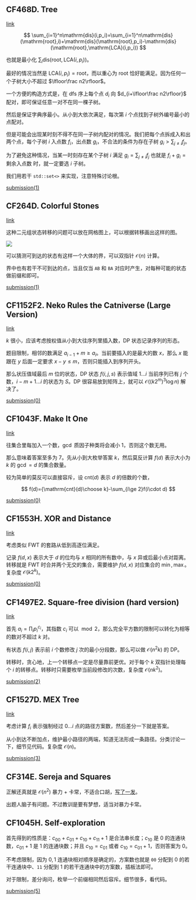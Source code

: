 ## CF468D. Tree

[link](https://codeforces.com/contest/468/problem/D)

$$
\sum_{i=1}^n\mathrm{dis}(i,p_i)=\sum_{i=1}^n\mathrm{dis}(\mathrm{root},i)+\mathrm{dis}(\mathrm{root},p_i)-\mathrm{dis}(\mathrm{root},\mathrm{LCA}(i,p_i))
$$

也就是最小化 $\sum_i\mathrm{dis}(\mathrm{root},\mathrm{LCA}(i,p_i))$。

最好的情况当然是 $\mathrm{LCA}(i,p_i)=\mathrm{root}$，而以重心为 $\mathrm{root}$ 恰好能满足。因为任何一个子树大小不超过 $\lfloor\frac n2\rfloor$。

一个方便的构造方式是，在 dfs 序上每个点 $d_i$ 向 $d_{i+\lfloor\frac n2\rfloor}$ 配对，即可保证任意一对不在同一棵子树。

然后是保证字典序最小。从小到大依次满足，每次第 $i$ 个点找到子树外编号最小的点配对。

但是可能会出现某时刻不得不在同一子树内配对的情况。我们把每个点拆成入和出两个点，每个子树 $i$ 入点数 $f_i$，出点数 $g_i$，不合法的条件为存在子树 $g_i>\sum_{j\neq i} f_j$。

为了避免这种情况，当某一时刻存在某个子树 $i$ 满足 $g_i=\sum_{j\neq i} f_j$ 也就是 $f_i+g_i=\text{剩余入点数}$ 时，就一定要选 $i$ 子树。

我们用若干 $\texttt{std::set<>}$ 来实现，注意特殊讨论根。

[submission(1)](https://codeforces.com/contest/468/submission/128905288)

## CF264D. Colorful Stones

[link](https://codeforces.com/contest/264/problem/D)

这种二元组状态转移的问题可以放在网格图上，可以根据转移画出这样的图。

![](https://z3.ax1x.com/2021/09/24/4046ht.png)

可以猜测可到达的状态有这样一个大体的界，可以双指针 $\mathcal O(n)$ 计算。

界中也有若干不可到达的点，当且仅当 $\texttt{AB}$ 和 $\texttt{BA}$ 对应时产生，对每种可能的状态做前缀和即可。

[submission(1)](https://codeforces.com/contest/264/submission/129680644)


## CF1152F2. Neko Rules the Catniverse (Large Version)

[link](https://codeforces.com/contest/1152/problem/F2)

$k$ 很小，应该考虑按权值从小到大往序列里插入数，DP 状态记录序列的形态。

题目限制，相邻的数满足 $a_{i-1}+m\ge a_i$。当前要插入的是最大的数 $x$，那么 $x$ 能跟在 $y$ 后面一定要求 $x-y\le m$，否则只能插入到序列开头。

那么状压值域最后 $m$ 位的状态，DP 状态 $f(i,j,s)$ 表示值域 $1\dots i$ 当前序列已有 $j$ 个数，$i-m+1\dots i$ 的状态为 $S$。DP 很容易放到矩阵上，就可以 $\mathcal O((k2^m)^3\log n)$ 解决了。

[submission(0)](https://codeforces.com/contest/1152/submission/131374881)


## CF1043F. Make It One

[link](https://codeforces.com/problemset/problem/1043/F)

往集合里每加入一个数，$\gcd$ 质因子种类将会减小 $1$，否则这个数无用。

那么意味着答案至多为 $7$。先从小到大枚举答案 $k$，然后莫反计算 $f(d)$ 表示大小为 $k$ 的 $\gcd=d$ 的集合数量。

较为简单的莫反可以直接容斥，设 $\mathrm{cnt}(d)$ 表示 $d$ 的倍数的个数，

$$
f(d)={\mathrm{cnt}(d)\choose k}-\sum_{i\ge 2}f(i\cdot d)
$$

[submission(0)](https://codeforces.com/contest/1043/submission/131652274)


## CF1553H. XOR and Distance

[link](https://codeforces.com/contest/1553/problem/H)

考虑类似 FWT 的套路从低到高逐位满足。

记录 $f(d,x)$ 表示大于 $d$ 的位均与 $x$ 相同的所有数中，与 $x$ 异或后最小点对距离。转移就是 FWT 时合并两个无交的集合，需要维护 $f(d,x)$ 对应集合的 $\min,\max$。复杂度 $\mathcal O(k2^k)$。

[submission(0)](https://codeforces.com/contest/1553/submission/134263112)



## CF1497E2. Square-free division (hard version)

[link](https://codeforces.com/problemset/problem/1497/E2)

首先 $a_i=\prod_i p_i^{c_i}$，其指数 $c_i$ 可以 $\bmod 2$，那么完全平方数的限制可以转化为相等的数对不超过 $k$ 对。

有状态 $f(i,j)$ 表示前 $i$ 个数修改 $j$ 次的最小分段数，那么可以做 $\mathcal O(n^2k)$ 的 DP。

转移时，贪心地，上一个转移点一定是尽量靠前更优。对于每个 $k$ 双指针处理每个 $i$ 的转移点。转移时只需要枚举当前段修改的次数，复杂度 $\mathcal O(nk^2)$。

[submission(2)](https://codeforces.com/contest/1497/submission/133150392)

## CF1527D. MEX Tree

[link](https://codeforces.com/contest/1527/problem/D)

考虑计算 $f_i$ 表示强制经过 $0\dots i$ 点的路径方案数，然后差分一下就是答案。

从小到达不断加点，维护最小路径的两端，知道无法形成一条路径。分类讨论一下，细节见代码。复杂度 $\mathcal O(n)$。

[submission(3)](https://codeforces.com/contest/1527/submission/133131181)


## CF314E. Sereja and Squares

正解还真就是 $\mathcal O(n^2)$ 暴力 + 卡常，不适合口胡，[写了一发](https://codeforces.com/contest/314/submission/134666984)。

出题人脑子有问题。不过教训是要有梦想，适当对暴力卡常。

## CF1045H. Self-exploration

首先得到的性质是：$c_{00}+c_{01}+c_{10}+c_{11}+1$ 是合法串长度；$c_{10}$ 是 $0$ 的连通块数，$c_{01}+1$ 是 $1$ 的连通块数；并且 $c_{10}=c_{01}$ 或者 $c_{10}=c_{01}+1$，否则答案为 $0$。

不考虑限制，因为 $0,1$ 连通块相对顺序是确定的，方案数也就是 $\texttt{00}$ 分配到 $0$ 的若干连通块中、$\texttt{11}$ 分配到 $1$ 的若干连通块中的方案数，插板法即可。

对于限制，差分询问，枚举一个前缀相同然后容斥。细节很多，看代码。

[submission(5)](https://codeforces.com/contest/1045/submission/135519676)
